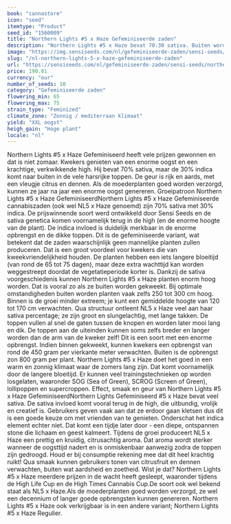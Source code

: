 ```yaml
---
book: "cannastore"
icon: "seed"
itemtype: "Product"
seed_id: "1560009"
title: "Northern Lights #5 x Haze Gefeminiseerde zaden"
description: "Northern Lights #5 x Haze bevat 70:30 sativa. Buiten worden ze max. 3m, met een enorme opbrengst. NL5 x Haze heeft een kruidige, aardse geur en smaak."
image: "https://img.sensiseeds.com/nl/gefeminiseerde-zaden/sensi-seeds/northern-lights-5-x-haze-gefeminiseerd-image.png"
slug: "/nl-northern-lights-5-x-haze-gefeminiseerde-zaden"
url: "https://sensiseeds.com/nl/gefeminiseerde-zaden/sensi-seeds/northern-lights-5-x-haze-gefeminiseerd?a_aid=cannastore"
price: 190.01
currency: "eur"
number_of_seeds: 10
category: "Gefeminiseerde zaden"
flowering_min: 65
flowering_max: 75
strain_type: "Feminized"
climate_zone: "Zonnig / mediterraan klimaat"
yield: "XXL oogst"
heigh_gain: "Hoge plant"
locale: "nl"
---
```

Northern Lights #5 x Haze Gefeminiseerd heeft vele prijzen gewonnen en dat is niet zomaar. Kwekers genieten van een enorme oogst en een krachtige, verkwikkende high. Hij bevat 70% sativa, maar de 30% indica komt naar buiten in de vele harsrijke toppen. De geur is rijk en aards, met een vleugje citrus en dennen. Als de moederplanten goed worden verzorgd, kunnen ze jaar na jaar een enorme oogst genereren. Groeipatroon Northern Lights #5 x Haze GefeminiseerdNorthern Lights #5 x Haze Gefeminiseerde cannabiszaden (ook wel NL5 x Haze genoemd) zijn 70% sativa met 30% indica. De prijswinnende soort werd ontwikkeld door Sensi Seeds en de sativa genetica komen voornamelijk terug in de high (en de enorme hoogte van de plant). De indica invloed is duidelijk merkbaar in de enorme opbrengst en de dikke toppen. Dit is de gefeminiseerde variant, wat betekent dat de zaden waarschijnlijk geen mannelijke planten zullen produceren. Dat is een groot voordeel voor kwekers die van kweekvriendelijkheid houden. De planten hebben een iets langere bloeitijd (van rond de 65 tot 75 dagen), maar deze extra wachttijd kan worden weggestreept doordat de vegetatieperiode korter is. Dankzij de sativa voorgeschiedenis kunnen Northern Lights #5 x Haze planten enorm hoog worden. Dat is vooral zo als ze buiten worden gekweekt. Bij optimale omstandigheden buiten worden planten vaak zelfs 250 tot 300 cm hoog. Binnen is de groei minder extreem; je kunt een gemiddelde hoogte van 120 tot 170 cm verwachten. Qua structuur ontleent NL5 x Haze veel aan haar sativa percentage; ze zijn groot en slungelachtig, met lange takken. De toppen vullen al snel de gaten tussen de knopen en worden later mooi lang en dik. De toppen aan de uiteinden kunnen soms zelfs breder en langer worden dan de arm van de kweker zelf! Dit is een soort met een enorme opbrengst. Indien binnen gekweekt, kunnen kwekers een opbrengst van rond de 450 gram per vierkante meter verwachten. Buiten is de opbrengst zon 800 gram per plant. Northern Lights #5 x Haze doet het goed in een warm en zonnig klimaat waar de zomers lang zijn. Dat komt voornamelijk door de langere bloeitijd. Er kunnen veel trainingstechnieken op worden losgelaten, waaronder SOG (Sea of Green), SCROG (Screen of Green), lollipoppen en supercroppen. Effect, smaak en geur van Northern Lights #5 x Haze GefeminiseerdNorthern Lights Gefeminiseerd #5 x Haze bevat veel sativa. De sativa invloed komt vooral terug in de high, die uitbundig, vrolijk en creatief is. Gebruikers geven vaak aan dat ze erdoor gaan kletsen dus dit is een goede keuze om met vrienden van te genieten. Onderschat het indica element echter niet. Dat komt een tijdje later door - een diepe, ontspannen stone die lichaam en geest kalmeert. Tijdens de groei produceert NL5 x Haze een prettig en kruidig, citrusachtig aroma. Dat aroma wordt sterker wanneer de oogsttijd nadert en is onmiskenbaar aanwezig zodra de toppen zijn gedroogd. Houd er bij consumptie rekening mee dat dit heel krachtig ruikt! Qua smaak kunnen gebruikers tonen van citrusfruit en dennen verwachten, buiten wat aardsheid en zoetheid. Wist je dat? Northern Lights #5 x Haze meerdere prijzen in de wacht heeft gesleept, waaronder tijdens de High Life Cup en de High Times Cannabis Cup.De soort ook wel bekend staat als NL5 x Haze.Als de moederplanten goed worden verzorgd, ze wel een decennium of langer goede opbrengsten kunnen genereren. Northern Lights #5 x Haze ook verkrijgbaar is in een andere variant; Northern Lights #5 x Haze Regulier.
